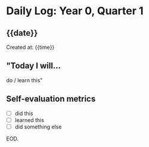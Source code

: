# Daily Log: Year 0, Quarter 1
## {{date}}
Created at: {{time}}

## "Today I will...
do / learn this"

## Self-evaluation metrics
- [ ]  did this
- [ ] learned this
- [ ] did something else

EOD.
